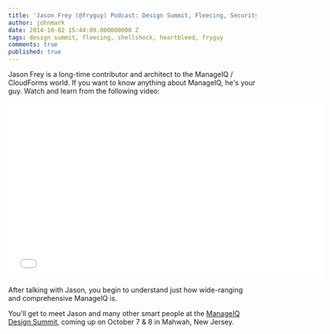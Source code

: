 ```yaml
---
title: 'Jason Frey (@fryguy) Podcast: Design Summit, Fleecing, Security, and Plugability'
author: johnmark
date: 2014-10-02 15:44:09.000000000 Z
tags: design summit, fleecing, shellshock, heartbleed, fryguy
comments: true
published: true
---
```


Jason Frey is a long-time contributor and architect to the ManageIQ / CloudForms world. If you want to know anything about ManageIQ, he's your guy. Watch and learn from the following video:

<iframe width="640" height="360" src="//www.youtube.com/embed/9tmckVK-328" frameborder="0" allowfullscreen></iframe>

After talking with Jason, you begin to understand just how wide-ranging and comprehensive ManageIQ is. 

You'll get to meet Jason and many other smart people at the [ManageIQ Design Summit](http://miqdevsummit14.eventbrite.com/), coming up on October 7 & 8 in Mahwah, New Jersey.